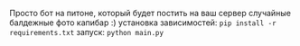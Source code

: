 Просто бот на питоне, который будет постить на ваш сервер случайные балдежные фото капибар :)
установка зависимостей:
`pip install -r requirements.txt`
запуск:
`python main.py`